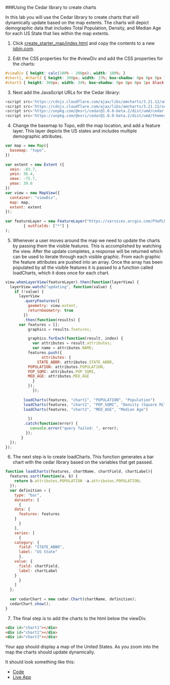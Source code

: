 ###Using the Cedar library to create charts

In this lab you will use the Cedar library to create charts that will dynamically update based on the map extents.  The charts will depict demographic data that includes Total Population, Density, and Median Age for each US State that lies within the map extents.

1.	Click [create_starter_map/index.html](../create_starter_map/index.html) and copy the contents to a new [jsbin.com](http://jsbin.com).

2.	Edit the CSS properties for the #viewDiv and add the CSS properties for the charts:

```css
#viewDiv { height: calc(100% - 300px); width: 100%; }
#chart1, #chart2 { height: 300px; width: 33%; box-shadow: 0px 0px 0px 1px black inset; float: left;}
#chart3 { height: 300px; width: 34%; box-shadow: 0px 0px 0px 1px black inset; float: right;}
```

3.	Next add the JavaScript URLs for the Cedar library:

```javascript
<script src='https://cdnjs.cloudflare.com/ajax/libs/amcharts/3.21.12/amcharts.js'></script>
<script src='https://cdnjs.cloudflare.com/ajax/libs/amcharts/3.21.12/serial.js'></script>
<script src='https://unpkg.com/@esri/cedar@1.0.0-beta.2/dist/umd/cedar.js'></script>
<script src='https://unpkg.com/@esri/cedar@1.0.0-beta.2/dist/umd/themes/amCharts/calcite.js'></script>
```

4.	Change the basemap to Topo, edit the map location, and add a feature layer.  This layer depicts the US states and includes multiple demographic attributes.

```javascript
var map = new Map({
  basemap: "topo",
})
      
var extent = new Extent ({
  xmin: -83.7,
  ymin: 36.4,
  xmax: -75.7,
  ymax: 39.6
})
var view = new MapView({
  container: "viewDiv",
  map: map,
  extent: extent
});
		  
var featureLayer = new FeatureLayer("https://services.arcgis.com/P3ePLMYs2RVChkJx/arcgis/rest/services/USA_States_Generalized/FeatureServer/0",
        { outFields: ["*"] }
); 
```

5.	Whenever a user moves around the map we need to update the charts by passing them the visible features.  This is accomplished by watching the view.  After the update completes, a response will be returned which can be used to iterate through each visible graphic.  From each graphic the feature attributes are pushed into an array.  Once the array has been populated by all the visible features it is passed to a function called loadCharts, which it does once for each chart.

```javascript
view.whenLayerView(featureLayer).then(function(layerView) {
  layerView.watch("updating", function(value) {
    if (!value) {
      layerView
        .queryFeatures({
          geometry: view.extent,
          returnGeometry: true
        })
        .then(function(results) {
	  var features = [];
          graphics = results.features;

          graphics.forEach(function(result, index) {
            var attributes = result.attributes;
            var name = attributes.NAME;
	      features.push({
                attributes: {
	          STATE_ABBR: attributes.STATE_ABBR,
		  POPULATION: attributes.POPULATION,
		  POP_SQMI: attributes.POP_SQMI,
		  MED_AGE: attributes.MED_AGE
	        }
	      });
            });
				  
	    loadCharts(features, "chart1", "POPULATION", "Population")
	    loadCharts(features, "chart2", "POP_SQMI", "Density (Square Mile)")
	    loadCharts(features, "chart3", "MED_AGE", "Median Age")
                  
          })
        .catch(function(error) {
           console.error("query failed: ", error);
         });
       }
  });
});
```

6.	The next step is to create loadCharts.  This function generates a bar chart with the cedar library based on the variables that get passed.

```javascript
function loadCharts(features, chartName, chartField, chartLabel){
  features.sort(function(a, b) {
    return b.attributes.POPULATION -a.attributes.POPULATION;
  });
  var definition = {
    type: "bar",
    datasets: [
      {
	data: {
	  features: features
	}
      }
    ],
    series: [
      {
	category: {
	  field: "STATE_ABBR",
	  label: "US State"
      },
	value: {
	  field: chartField,
	  label: chartLabel
	}
      }
    ]
  };
	
  var cedarChart = new cedar.Chart(chartName, definition);
  cedarChart.show();
}
```

7.	The final step is to add the charts to the html below the viewDiv.

```html
<div id="chart1"></div>
<div id="chart2"></div> 
<div id="chart3"></div>
```

 Your app should display a map of the United States.  As you zoom into the map the charts should update dynamically.
 
 It should look something like this:
* [Code](index.html)
* [Live App](http://jofraley.github.io/Hacking_JavaScript/labs/jsapi/cedar_charts/index.html)
